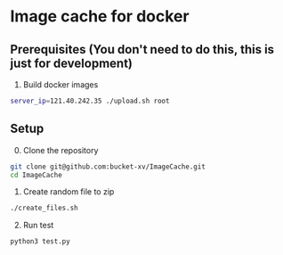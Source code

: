 # Image cache for docker

## Prerequisites (You don't need to do this, this is just for development)

1. Build docker images
```bash
server_ip=121.40.242.35 ./upload.sh root
```

## Setup

0. Clone the repository
```bash
git clone git@github.com:bucket-xv/ImageCache.git
cd ImageCache
```

1. Create random file to zip
```bash
./create_files.sh
```

2. Run test
```bash
python3 test.py
```



